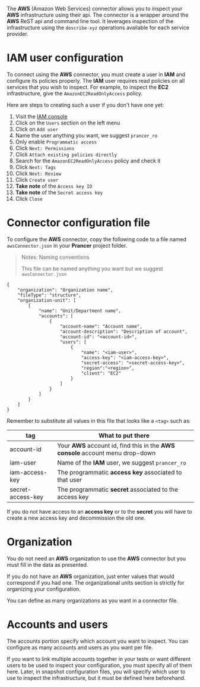 The **AWS** (Amazon Web Services) connector allows you to inspect your **AWS** infrastructure using their api. The connector is a wrapper around the **AWS** ReST api and command line tool. It leverages inspection of the infrastructure using the `describe-xyz` operations available for each service provider.

# IAM user configuration

To connect using the **AWS** connector, you must create a user in **IAM** and configure its policies properly. The **IAM** user requires read policies on all services that you wish to inspect. For example, to inspect the **EC2** infrastructure, give the `AmazonEC2ReadOnlyAccess` policy.

Here are steps to creating such a user if you don't have one yet:

1. Visit the [IAM console](https://console.aws.amazon.com/iam/home)
2. Click on the `Users` section on the left menu
3. Click on `Add user`
4. Name the user anything you want, we suggest `prancer_ro`
5. Only enable `Programmatic access`
6. Click `Next: Permissions`
7. Click `Attach existing policies directly`
8. Search for the `AmazonEC2ReadOnlyAccess` policy and check it
9. Click `Next: Tags`
10. Click `Next: Review`
11. Click `Create user`
12. **Take note** of the `Access key ID`
13. **Take note** of the `Secret access key`
14. Click `Close`

# Connector configuration file

To configure the **AWS** connector, copy the following code to a file named `awsConnector.json` in your **Prancer** project folder.

> <NoteTitle>Notes: Naming conventions</NoteTitle>
>
> This file can be named anything you want but we suggest `awsConnector.json`

    {
        "organization": "Organization name",
        "fileType": "structure",
        "organization-unit": [
            {
                "name": "Unit/Department name",
                "accounts": [
                    {
                        "account-name": "Account name",
                        "account-description": "Description of account",
                        "account-id": "<account-id>",
                        "users": [
                            {
                                "name": "<iam-user>",
                                "access-key": "<iam-access-key>",
                                "secret-access": "<secret-access-key>",
                                "region":"<region>",
                                "client": "EC2"
                            }
                        ]
                    }
                ]
            }
        ]
    }

Remember to substitute all values in this file that looks like a `<tag>` such as:

| tag | What to put there |
|-----|-------------------|
| account-id | Your **AWS** account id, find this in the **AWS console** account menu drop-down |
| iam-user | Name of the **IAM** user, we suggest `prancer_ro` |
| iam-access-key | The programmatic **access key** associated to that user |
| secret-access-key | The programmatic **secret** associated to the access key |

If you do not have access to an **access key** or to the **secret** you will have to create a new access key and decommission the old one.

# Organization

You do not need an **AWS** organization to use the **AWS** connector but you must fill in the data as presented.

If you do not have an **AWS** organization, just enter values that would correspond if you had one. The organizational units section is strictly for organizing your configuration.

You can define as many organizations as you want in a connector file.

# Accounts and users

The accounts portion specify which account you want to inspect. You can configure as many accounts and users as you want per file. 

If you want to link multiple accounts together in your tests or want different users to be used to inspect your configuration, you must specify all of them here. Later, in snapshot configuration files, you will specify which user to use to inspect the infrastructure, but it must be defined here beforehand.